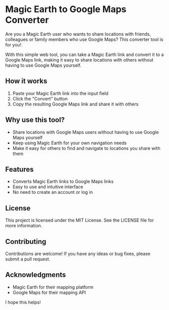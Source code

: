 # Magic Earth to Google Maps Converter

Are you a Magic Earth user who wants to share locations with friends, colleagues or family members who use Google Maps? This converter tool is for you!

With this simple web tool, you can take a Magic Earth link and convert it to a Google Maps link, making it easy to share locations with others without having to use Google Maps yourself.

## How it works

1. Paste your Magic Earth link into the input field
2. Click the "Convert" button
3. Copy the resulting Google Maps link and share it with others

## Why use this tool?

* Share locations with Google Maps users without having to use Google Maps yourself
* Keep using Magic Earth for your own navigation needs
* Make it easy for others to find and navigate to locations you share with them

## Features

* Converts Magic Earth links to Google Maps links
* Easy to use and intuitive interface
* No need to create an account or log in

## License

This project is licensed under the MIT License. See the LICENSE file for more information.

## Contributing

Contributions are welcome! If you have any ideas or bug fixes, please submit a pull request.

## Acknowledgments

* Magic Earth for their mapping platform
* Google Maps for their mapping API

I hope this helps!
